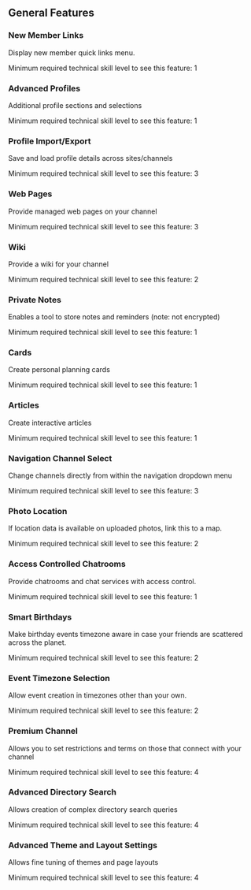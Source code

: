 ## General Features


### New Member Links

Display new member quick links menu.
<!-- TODO: full description for New Member Links -->

Minimum required technical skill level to see this feature: 1


### Advanced Profiles

Additional profile sections and selections
<!-- TODO: full description for Advanced Profiles -->

Minimum required technical skill level to see this feature: 1


### Profile Import/Export

Save and load profile details across sites/channels
<!-- TODO: full description for Profile Import/Export -->

Minimum required technical skill level to see this feature: 3


### Web Pages

Provide managed web pages on your channel
<!-- TODO: full description for Web Pages -->

Minimum required technical skill level to see this feature: 3


### Wiki

Provide a wiki for your channel
<!-- TODO: full description for Wiki -->

Minimum required technical skill level to see this feature: 2


### Private Notes

Enables a tool to store notes and reminders (note: not encrypted)
<!-- TODO: full description for Private Notes -->

Minimum required technical skill level to see this feature: 1


### Cards

Create personal planning cards
<!-- TODO: full description for Cards -->

Minimum required technical skill level to see this feature: 1


### Articles

Create interactive articles
<!-- TODO: full description for Articles -->

Minimum required technical skill level to see this feature: 1


### Navigation Channel Select

Change channels directly from within the navigation dropdown menu
<!-- TODO: full description for Navigation Channel Select -->

Minimum required technical skill level to see this feature: 3


### Photo Location

If location data is available on uploaded photos, link this to a map.
<!-- TODO: full description for Photo Location -->

Minimum required technical skill level to see this feature: 2


### Access Controlled Chatrooms

Provide chatrooms and chat services with access control.
<!-- TODO: full description for Access Controlled Chatrooms -->

Minimum required technical skill level to see this feature: 1


### Smart Birthdays

Make birthday events timezone aware in case your friends are scattered across the planet.
<!-- TODO: full description for Smart Birthdays -->

Minimum required technical skill level to see this feature: 2


### Event Timezone Selection

Allow event creation in timezones other than your own.
<!-- TODO: full description for Event Timezone Selection -->

Minimum required technical skill level to see this feature: 2


### Premium Channel

Allows you to set restrictions and terms
on those that connect with your channel
<!-- TODO: full description for Premium Channel -->

Minimum required technical skill level to see this feature: 4


### Advanced Directory Search

Allows creation of complex directory search queries
<!-- TODO: full description for Advanced Directory Search -->

Minimum required technical skill level to see this feature: 4


### Advanced Theme and Layout Settings

Allows fine tuning of themes and page layouts
<!-- TODO: full description for Advanced Theme and Layout Settings -->

Minimum required technical skill level to see this feature: 4
